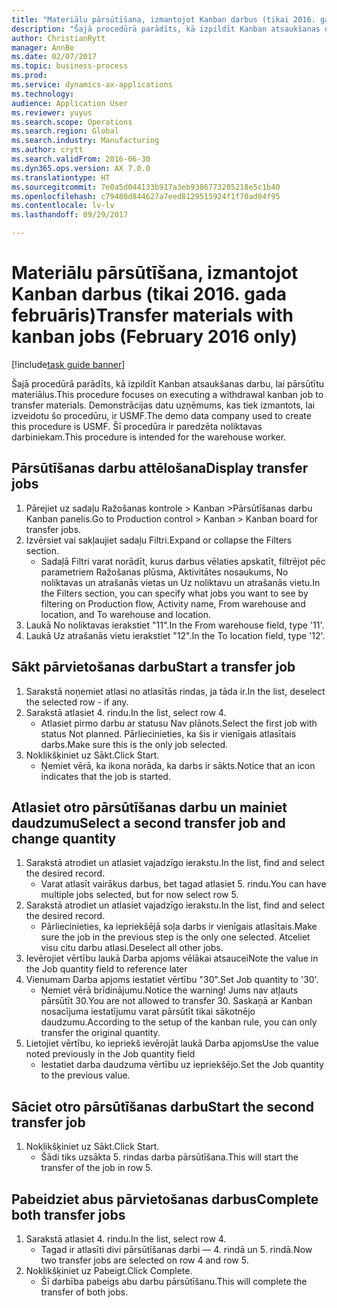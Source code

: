 ```yaml
--- 
title: "Materiālu pārsūtīšana, izmantojot Kanban darbus (tikai 2016. gada februāris)"
description: "Šajā procedūrā parādīts, kā izpildīt Kanban atsaukšanas darbu, lai pārsūtītu materiālus."
author: ChristianRytt
manager: AnnBe
ms.date: 02/07/2017
ms.topic: business-process
ms.prod: 
ms.service: dynamics-ax-applications
ms.technology: 
audience: Application User
ms.reviewer: yuyus
ms.search.scope: Operations
ms.search.region: Global
ms.search.industry: Manufacturing
ms.author: crytt
ms.search.validFrom: 2016-06-30
ms.dyn365.ops.version: AX 7.0.0
ms.translationtype: HT
ms.sourcegitcommit: 7e0a5d044133b917a3eb9386773205218e5c1b40
ms.openlocfilehash: c79480d844627a7eed8129515924f1f70ad04f95
ms.contentlocale: lv-lv
ms.lasthandoff: 09/29/2017

---
```

# <a name="transfer-materials-with-kanban-jobs-february-2016-only"></a><span data-ttu-id="0b9ca-103">Materiālu pārsūtīšana, izmantojot Kanban darbus (tikai 2016. gada februāris)</span><span class="sxs-lookup"><span data-stu-id="0b9ca-103">Transfer materials with kanban jobs (February 2016 only)</span></span>

[!include[task guide banner](../../includes/task-guide-banner.md)]

<span data-ttu-id="0b9ca-104">Šajā procedūrā parādīts, kā izpildīt Kanban atsaukšanas darbu, lai pārsūtītu materiālus.</span><span class="sxs-lookup"><span data-stu-id="0b9ca-104">This procedure focuses on executing a withdrawal kanban job to transfer materials.</span></span> <span data-ttu-id="0b9ca-105">Demonstrācijas datu uzņēmums, kas tiek izmantots, lai izveidotu šo procedūru, ir USMF.</span><span class="sxs-lookup"><span data-stu-id="0b9ca-105">The demo data company used to create this procedure is USMF.</span></span> <span data-ttu-id="0b9ca-106">Šī procedūra ir paredzēta noliktavas darbiniekam.</span><span class="sxs-lookup"><span data-stu-id="0b9ca-106">This procedure is intended for the warehouse worker.</span></span>


## <a name="display-transfer-jobs"></a><span data-ttu-id="0b9ca-107">Pārsūtīšanas darbu attēlošana</span><span class="sxs-lookup"><span data-stu-id="0b9ca-107">Display transfer jobs</span></span>
1. <span data-ttu-id="0b9ca-108">Pārejiet uz sadaļu Ražošanas kontrole > Kanban >Pārsūtīšanas darbu Kanban panelis.</span><span class="sxs-lookup"><span data-stu-id="0b9ca-108">Go to Production control > Kanban > Kanban board for transfer jobs.</span></span>
2. <span data-ttu-id="0b9ca-109">Izvērsiet vai sakļaujiet sadaļu Filtri.</span><span class="sxs-lookup"><span data-stu-id="0b9ca-109">Expand or collapse the Filters section.</span></span>
    * <span data-ttu-id="0b9ca-110">Sadaļā Filtri varat norādīt, kurus darbus vēlaties apskatīt, filtrējot pēc parametriem Ražošanas plūsma, Aktivitātes nosaukums, No noliktavas un atrašanās vietas un Uz noliktavu un atrašanās vietu.</span><span class="sxs-lookup"><span data-stu-id="0b9ca-110">In the Filters section, you can specify what jobs you want to see by filtering on Production flow, Activity name, From warehouse and location, and To warehouse and location.</span></span>  
3. <span data-ttu-id="0b9ca-111">Laukā No noliktavas ierakstiet "11".</span><span class="sxs-lookup"><span data-stu-id="0b9ca-111">In the From warehouse field, type '11'.</span></span>
4. <span data-ttu-id="0b9ca-112">Laukā Uz atrašanās vietu ierakstiet "12".</span><span class="sxs-lookup"><span data-stu-id="0b9ca-112">In the To location field, type '12'.</span></span>

## <a name="start-a-transfer-job"></a><span data-ttu-id="0b9ca-113">Sākt pārvietošanas darbu</span><span class="sxs-lookup"><span data-stu-id="0b9ca-113">Start a transfer job</span></span>
1. <span data-ttu-id="0b9ca-114">Sarakstā noņemiet atlasi no atlasītās rindas, ja tāda ir.</span><span class="sxs-lookup"><span data-stu-id="0b9ca-114">In the list, deselect the selected row - if any.</span></span>
2. <span data-ttu-id="0b9ca-115">Sarakstā atlasiet 4. rindu.</span><span class="sxs-lookup"><span data-stu-id="0b9ca-115">In the list, select row 4.</span></span>
    * <span data-ttu-id="0b9ca-116">Atlasiet pirmo darbu ar statusu Nav plānots.</span><span class="sxs-lookup"><span data-stu-id="0b9ca-116">Select the first job with status Not planned.</span></span> <span data-ttu-id="0b9ca-117">Pārliecinieties, ka šis ir vienīgais atlasītais darbs.</span><span class="sxs-lookup"><span data-stu-id="0b9ca-117">Make sure this is the only job selected.</span></span>  
3. <span data-ttu-id="0b9ca-118">Noklikšķiniet uz Sākt.</span><span class="sxs-lookup"><span data-stu-id="0b9ca-118">Click Start.</span></span>
    * <span data-ttu-id="0b9ca-119">Ņemiet vērā, ka ikona norāda, ka darbs ir sākts.</span><span class="sxs-lookup"><span data-stu-id="0b9ca-119">Notice that an icon indicates that the job is started.</span></span>  

## <a name="select-a-second-transfer-job-and-change-quantity"></a><span data-ttu-id="0b9ca-120">Atlasiet otro pārsūtīšanas darbu un mainiet daudzumu</span><span class="sxs-lookup"><span data-stu-id="0b9ca-120">Select a second transfer job and change quantity</span></span>
1. <span data-ttu-id="0b9ca-121">Sarakstā atrodiet un atlasiet vajadzīgo ierakstu.</span><span class="sxs-lookup"><span data-stu-id="0b9ca-121">In the list, find and select the desired record.</span></span>
    * <span data-ttu-id="0b9ca-122">Varat atlasīt vairākus darbus, bet tagad atlasiet 5. rindu.</span><span class="sxs-lookup"><span data-stu-id="0b9ca-122">You can have multiple jobs selected, but for now select row 5.</span></span>  
2. <span data-ttu-id="0b9ca-123">Sarakstā atrodiet un atlasiet vajadzīgo ierakstu.</span><span class="sxs-lookup"><span data-stu-id="0b9ca-123">In the list, find and select the desired record.</span></span>
    * <span data-ttu-id="0b9ca-124">Pārliecinieties, ka iepriekšējā soļa darbs ir vienīgais atlasītais.</span><span class="sxs-lookup"><span data-stu-id="0b9ca-124">Make sure the job in the previous step is the only one selected.</span></span> <span data-ttu-id="0b9ca-125">Atceliet visu citu darbu atlasi.</span><span class="sxs-lookup"><span data-stu-id="0b9ca-125">Deselect all other jobs.</span></span>  
3. <span data-ttu-id="0b9ca-126">Ievērojiet vērtību laukā Darba apjoms vēlākai atsaucei</span><span class="sxs-lookup"><span data-stu-id="0b9ca-126">Note the value in the Job quantity field to reference later</span></span>
4. <span data-ttu-id="0b9ca-127">Vienumam Darba apjoms iestatiet vērtību "30".</span><span class="sxs-lookup"><span data-stu-id="0b9ca-127">Set Job quantity to '30'.</span></span>
    * <span data-ttu-id="0b9ca-128">Ņemiet vērā brīdinājumu.</span><span class="sxs-lookup"><span data-stu-id="0b9ca-128">Notice the warning!</span></span> <span data-ttu-id="0b9ca-129">Jums nav atļauts pārsūtīt 30.</span><span class="sxs-lookup"><span data-stu-id="0b9ca-129">You are not allowed to transfer 30.</span></span> <span data-ttu-id="0b9ca-130">Saskaņā ar Kanban nosacījuma iestatījumu varat pārsūtīt tikai sākotnējo daudzumu.</span><span class="sxs-lookup"><span data-stu-id="0b9ca-130">According to the setup of the kanban rule, you can only transfer the original quantity.</span></span>  
5. <span data-ttu-id="0b9ca-131">Lietojiet vērtību, ko iepriekš ievērojāt laukā Darba apjoms</span><span class="sxs-lookup"><span data-stu-id="0b9ca-131">Use the value noted previously in the Job quantity field</span></span>
    * <span data-ttu-id="0b9ca-132">Iestatiet darba daudzuma vērtību uz iepriekšējo.</span><span class="sxs-lookup"><span data-stu-id="0b9ca-132">Set the Job quantity to the previous value.</span></span>  

## <a name="start-the-second-transfer-job"></a><span data-ttu-id="0b9ca-133">Sāciet otro pārsūtīšanas darbu</span><span class="sxs-lookup"><span data-stu-id="0b9ca-133">Start the second transfer job</span></span>
1. <span data-ttu-id="0b9ca-134">Noklikšķiniet uz Sākt.</span><span class="sxs-lookup"><span data-stu-id="0b9ca-134">Click Start.</span></span>
    * <span data-ttu-id="0b9ca-135">Šādi tiks uzsākta 5. rindas darba pārsūtīšana.</span><span class="sxs-lookup"><span data-stu-id="0b9ca-135">This will start the transfer of the job in row 5.</span></span>  

## <a name="complete-both-transfer-jobs"></a><span data-ttu-id="0b9ca-136">Pabeidziet abus pārvietošanas darbus</span><span class="sxs-lookup"><span data-stu-id="0b9ca-136">Complete both transfer jobs</span></span>
1. <span data-ttu-id="0b9ca-137">Sarakstā atlasiet 4. rindu.</span><span class="sxs-lookup"><span data-stu-id="0b9ca-137">In the list, select row 4.</span></span>
    * <span data-ttu-id="0b9ca-138">Tagad ir atlasīti divi pārsūtīšanas darbi — 4. rindā un 5. rindā.</span><span class="sxs-lookup"><span data-stu-id="0b9ca-138">Now two transfer jobs are selected on row 4 and row 5.</span></span>  
2. <span data-ttu-id="0b9ca-139">Noklikšķiniet uz Pabeigt.</span><span class="sxs-lookup"><span data-stu-id="0b9ca-139">Click Complete.</span></span>
    * <span data-ttu-id="0b9ca-140">Šī darbība pabeigs abu darbu pārsūtīšanu.</span><span class="sxs-lookup"><span data-stu-id="0b9ca-140">This will complete the transfer of both jobs.</span></span>  


